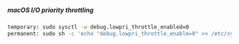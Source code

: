 ##### macOS I/O priority throttling
```bash
temporary: sudo sysctl -w debug.lowpri_throttle_enabled=0  
permanent: sudo sh -c 'echo "debug.lowpri_throttle_enable=0" >> /etc/sysctl.conf'  
```
